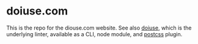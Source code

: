 doiuse.com
==========

This is the repo for the diouse.com website.  See also [doiuse](https://github.com/anandthakker/doiuse),
which is the underlying linter, available as a CLI, node module, and 
[postcss](https://github.com/postcss/postcss) plugin.
